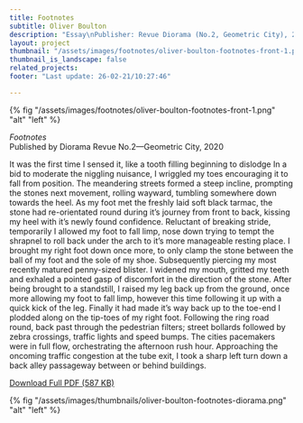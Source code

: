 ```yaml
---
title: Footnotes
subtitle: Oliver Boulton
description: "Essay\nPublisher: Revue Diorama (No.2, Geometric City), 2020\nDesign: Oliver Boulton\nAvailable as digital download, 7p.\nDownloadable PDF\nRevue Diorama (No.2, Geometric City)\nEditors & Designers: Marie-mam Sai, Guillaume Sbalchiero\nOffset CMYK, 280 × 210mm\nISSN: 2679-8980"
layout: project
thumbnail: "/assets/images/footnotes/oliver-boulton-footnotes-front-1.png"
thumbnail_is_landscape: false
related_projects:
footer: "Last update: 26-02-21/10:27:46"

---
```


{% fig "/assets/images/footnotes/oliver-boulton-footnotes-front-1.png" "alt" "left" %}

*Footnotes*
<br>Published by Diorama Revue No.2—Geometric City, 2020

It was the first time I sensed it, like a tooth
filling beginning to dislodge In a bid to moderate
the niggling nuisance, I wriggled my toes encouraging
it to fall from position. The meandering streets
formed a steep incline, prompting the stones next
movement, rolling wayward, tumbling somewhere down
towards the heel. As my foot met the freshly laid
soft black tarmac, the stone had re-orientated round
during it’s journey from front to back, kissing my
heel with it’s newly found confidence. Reluctant of
breaking stride, temporarily I allowed my foot to fall
limp, nose down trying to tempt the shrapnel to roll
back under the arch to it’s more manageable resting
place. I brought my right foot down once more, to only
clamp the stone between the ball of my foot and the
sole of my shoe. Subsequently piercing my most
recently matured penny-sized blister. I widened my
mouth, gritted my teeth and exhaled a pointed gasp
of discomfort in the direction of the stone. After
being brought to a standstill, I raised my leg back
up from the ground, once more allowing my foot to fall
limp, however this time following it up with a quick
kick of the leg. Finally it had made it’s way back up
to the toe-end I plodded along on the tip-toes of my
right foot. Following the ring road round, back past
through the pedestrian filters; street bollards
followed by zebra crossings, traffic lights and speed
bumps. The cities pacemakers were in full flow,
orchestrating the afternoon rush hour. Approaching
the oncoming traffic congestion at the tube exit, I
took a sharp left turn down a back alley passageway
between or behind buildings.

<a href="/assets/images/footnotes/oliver-boulton-footnotes.pdf" target="_blank">Download Full PDF (587 KB)</a>

{% fig "/assets/images/thumbnails/oliver-boulton-footnotes-diorama.png" "alt" "left" %}